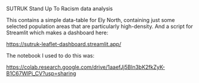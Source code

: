 

SUTRUK
Stand Up To Racism data analysis

This contains a simple data-table for Ely North, containing just some selected population areas that are particularly high-density. And a script for Streamlit which makes a dashboard here:

https://sutruk-leaflet-dashboard.streamlit.app/

The notebook I used to do this was:


 https://colab.research.google.com/drive/1aaefJj5Bln3bK2fkZyK-B1C67WlPj_CV?usp=sharing
 

